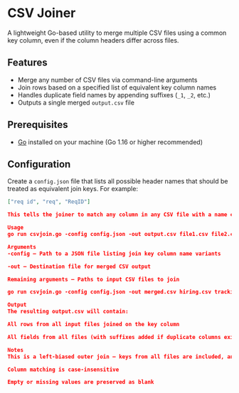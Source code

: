 # CSV Joiner

A lightweight Go-based utility to merge multiple CSV files using a common key column, even if the column headers differ across files.

## Features

- Merge any number of CSV files via command-line arguments
- Join rows based on a specified list of equivalent key column names
- Handles duplicate field names by appending suffixes (`_1`, `_2`, etc.)
- Outputs a single merged `output.csv` file

## Prerequisites

- [Go](https://golang.org/doc/install) installed on your machine (Go 1.16 or higher recommended)

## Configuration

Create a `config.json` file that lists all possible header names that should be treated as equivalent join keys. For example:

```json
["req id", "req", "ReqID"]

This tells the joiner to match any column in any CSV file with a name equal to one of these (case-insensitive) and use it as the join key.

Usage
go run csvjoin.go -config config.json -out output.csv file1.csv file2.csv ...

Arguments
-config — Path to a JSON file listing join key column name variants

-out — Destination file for merged CSV output

Remaining arguments — Paths to input CSV files to join

go run csvjoin.go -config config.json -out merged.csv hiring.csv tracking.csv update.csv

Output
The resulting output.csv will contain:

All rows from all input files joined on the key column

All fields from all files (with suffixes added if duplicate columns exist)

Notes
This is a left-biased outer join — keys from all files are included, and values from later files are merged onto earlier keys.

Column matching is case-insensitive

Empty or missing values are preserved as blank
